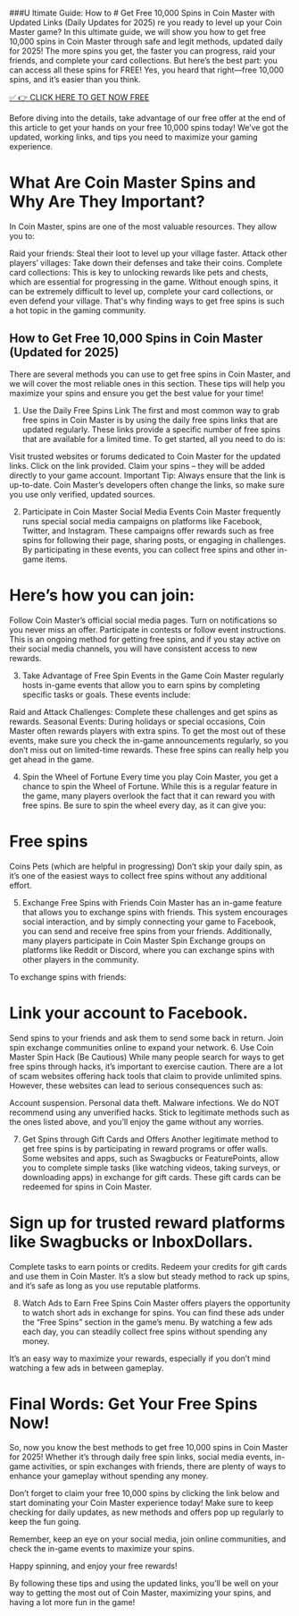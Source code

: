 ###U ltimate Guide: How to # Get Free 10,000 Spins in Coin Master with Updated Links (Daily Updates for 2025)
re you ready to level up your Coin Master game? In this ultimate guide, we will show you how to get free 10,000 spins in Coin Master through safe and legit methods, updated daily for 2025! The more spins you get, the faster you can progress, raid your friends, and complete your card collections. But here’s the best part: you can access all these spins for FREE! Yes, you heard that right—free 10,000 spins, and it’s easier than you think.

[✅ 👉 CLICK HERE TO GET NOW FREE](https://dmfarid.com/coinmaster/)

Before diving into the details, take advantage of our free offer at the end of this article to get your hands on your free 10,000 spins today! We’ve got the updated, working links, and tips you need to maximize your gaming experience.

# What Are Coin Master Spins and Why Are They Important?
In Coin Master, spins are one of the most valuable resources. They allow you to:

Raid your friends: Steal their loot to level up your village faster.
Attack other players’ villages: Take down their defenses and take their coins.
Complete card collections: This is key to unlocking rewards like pets and chests, which are essential for progressing in the game.
Without enough spins, it can be extremely difficult to level up, complete your card collections, or even defend your village. That's why finding ways to get free spins is such a hot topic in the gaming community.

## How to Get Free 10,000 Spins in Coin Master (Updated for 2025)
There are several methods you can use to get free spins in Coin Master, and we will cover the most reliable ones in this section. These tips will help you maximize your spins and ensure you get the best value for your time!

1. Use the Daily Free Spins Link
The first and most common way to grab free spins in Coin Master is by using the daily free spins links that are updated regularly. These links provide a specific number of free spins that are available for a limited time. To get started, all you need to do is:

Visit trusted websites or forums dedicated to Coin Master for the updated links.
Click on the link provided.
Claim your spins – they will be added directly to your game account.
Important Tip: Always ensure that the link is up-to-date. Coin Master’s developers often change the links, so make sure you use only verified, updated sources.

2. Participate in Coin Master Social Media Events
Coin Master frequently runs special social media campaigns on platforms like Facebook, Twitter, and Instagram. These campaigns offer rewards such as free spins for following their page, sharing posts, or engaging in challenges. By participating in these events, you can collect free spins and other in-game items.

# Here’s how you can join:

Follow Coin Master’s official social media pages.
Turn on notifications so you never miss an offer.
Participate in contests or follow event instructions.
This is an ongoing method for getting free spins, and if you stay active on their social media channels, you will have consistent access to new rewards.

3. Take Advantage of Free Spin Events in the Game
Coin Master regularly hosts in-game events that allow you to earn spins by completing specific tasks or goals. These events include:

Raid and Attack Challenges: Complete these challenges and get spins as rewards.
Seasonal Events: During holidays or special occasions, Coin Master often rewards players with extra spins.
To get the most out of these events, make sure you check the in-game announcements regularly, so you don’t miss out on limited-time rewards. These free spins can really help you get ahead in the game.

4. Spin the Wheel of Fortune
Every time you play Coin Master, you get a chance to spin the Wheel of Fortune. While this is a regular feature in the game, many players overlook the fact that it can reward you with free spins. Be sure to spin the wheel every day, as it can give you:

# Free spins
Coins
Pets (which are helpful in progressing)
Don’t skip your daily spin, as it’s one of the easiest ways to collect free spins without any additional effort.

5. Exchange Free Spins with Friends
Coin Master has an in-game feature that allows you to exchange spins with friends. This system encourages social interaction, and by simply connecting your game to Facebook, you can send and receive free spins from your friends. Additionally, many players participate in Coin Master Spin Exchange groups on platforms like Reddit or Discord, where you can exchange spins with other players in the community.

To exchange spins with friends:

# Link your account to Facebook.
Send spins to your friends and ask them to send some back in return.
Join spin exchange communities online to expand your network.
6. Use Coin Master Spin Hack (Be Cautious)
While many people search for ways to get free spins through hacks, it’s important to exercise caution. There are a lot of scam websites offering hack tools that claim to provide unlimited spins. However, these websites can lead to serious consequences such as:

Account suspension.
Personal data theft.
Malware infections.
We do NOT recommend using any unverified hacks. Stick to legitimate methods such as the ones listed above, and you’ll enjoy the game without any worries.

7. Get Spins through Gift Cards and Offers
Another legitimate method to get free spins is by participating in reward programs or offer walls. Some websites and apps, such as Swagbucks or FeaturePoints, allow you to complete simple tasks (like watching videos, taking surveys, or downloading apps) in exchange for gift cards. These gift cards can be redeemed for spins in Coin Master.

# Sign up for trusted reward platforms like Swagbucks or InboxDollars.
Complete tasks to earn points or credits.
Redeem your credits for gift cards and use them in Coin Master.
It’s a slow but steady method to rack up spins, and it’s safe as long as you use reputable platforms.

8. Watch Ads to Earn Free Spins
Coin Master offers players the opportunity to watch short ads in exchange for spins. You can find these ads under the “Free Spins” section in the game’s menu. By watching a few ads each day, you can steadily collect free spins without spending any money.

It’s an easy way to maximize your rewards, especially if you don’t mind watching a few ads in between gameplay.

# Final Words: Get Your Free Spins Now!
So, now you know the best methods to get free 10,000 spins in Coin Master for 2025! Whether it’s through daily free spin links, social media events, in-game activities, or spin exchanges with friends, there are plenty of ways to enhance your gameplay without spending any money.

Don’t forget to claim your free 10,000 spins by clicking the link below and start dominating your Coin Master experience today! Make sure to keep checking for daily updates, as new methods and offers pop up regularly to keep the fun going.

Remember, keep an eye on your social media, join online communities, and check the in-game events to maximize your spins.

Happy spinning, and enjoy your free rewards!

By following these tips and using the updated links, you’ll be well on your way to getting the most out of Coin Master, maximizing your spins, and having a lot more fun in the game!
